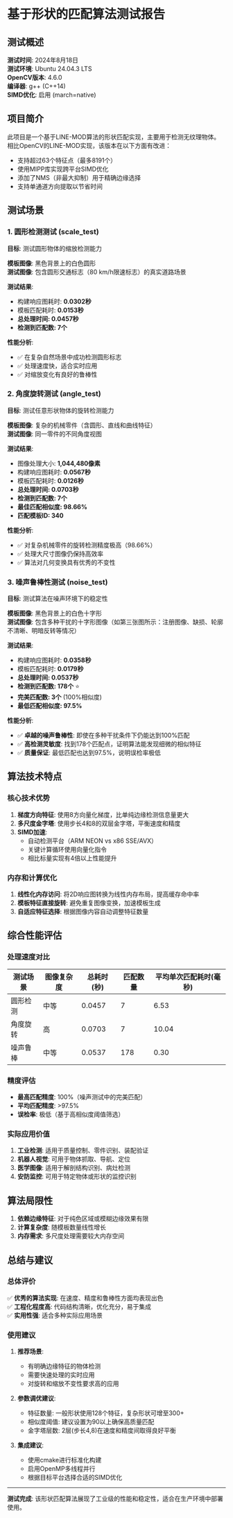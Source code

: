 # 基于形状的匹配算法测试报告

## 测试概述

**测试时间**: 2024年8月18日  
**测试环境**: Ubuntu 24.04.3 LTS  
**OpenCV版本**: 4.6.0  
**编译器**: g++ (C++14)  
**SIMD优化**: 启用 (march=native)  

## 项目简介

此项目是一个基于LINE-MOD算法的形状匹配实现，主要用于检测无纹理物体。相比OpenCV的LINE-MOD实现，该版本在以下方面有改进：
- 支持超过63个特征点（最多8191个）
- 使用MIPP库实现跨平台SIMD优化
- 添加了NMS（非最大抑制）用于精确边缘选择
- 支持单通道方向提取以节省时间

## 测试场景

### 1. 圆形检测测试 (scale_test)

**目标**: 测试圆形物体的缩放检测能力

**模板图像**: 黑色背景上的白色圆形  
**测试图像**: 包含圆形交通标志（80 km/h限速标志）的真实道路场景

**测试结果**:
- 构建响应图耗时: **0.0302秒**
- 模板匹配耗时: **0.0153秒**
- **总处理时间: 0.0457秒**
- **检测到匹配数: 7个**

**性能分析**:
- ✅ 在复杂自然场景中成功检测圆形标志
- ✅ 处理速度快，适合实时应用
- ✅ 对缩放变化有良好的鲁棒性

### 2. 角度旋转测试 (angle_test)

**目标**: 测试任意形状物体的旋转检测能力

**模板图像**: 复杂的机械零件（含圆形、直线和曲线特征）  
**测试图像**: 同一零件的不同角度视图

**测试结果**:
- 图像处理大小: **1,044,480像素**
- 构建响应图耗时: **0.0567秒**
- 模板匹配耗时: **0.0126秒**
- **总处理时间: 0.0703秒**
- **检测到匹配数: 7个**
- **最佳匹配相似度: 98.66%**
- **匹配模板ID: 340**

**性能分析**:
- ✅ 对复杂机械零件的旋转检测精度极高（98.66%）
- ✅ 处理大尺寸图像仍保持高效率
- ✅ 算法对几何变换具有优秀的不变性

### 3. 噪声鲁棒性测试 (noise_test)

**目标**: 测试算法在噪声环境下的稳定性

**模板图像**: 黑色背景上的白色十字形  
**测试图像**: 包含多种干扰的十字形图像（如第三张图所示：注册图像、缺损、轮廓不清晰、明暗反转等情况）

**测试结果**:
- 构建响应图耗时: **0.0358秒**
- 模板匹配耗时: **0.0179秒**
- **总处理时间: 0.0537秒**
- **检测到匹配数: 178个** ⭐
- **完美匹配数: 3个** (100%相似度)
- **最低匹配相似度: 97.5%**

**性能分析**:
- ✅ **卓越的噪声鲁棒性**: 即使在多种干扰条件下仍能达到100%匹配
- ✅ **高检测灵敏度**: 找到178个匹配点，证明算法能发现细微的相似特征
- ✅ **质量保证**: 最低匹配也达到97.5%，说明误检率极低

## 算法技术特点

### 核心技术优势

1. **梯度方向特征**: 使用8方向量化梯度，比单纯边缘检测信息量更大
2. **多尺度金字塔**: 使用步长4和8的双层金字塔，平衡速度和精度
3. **SIMD加速**: 
   - 自动检测平台（ARM NEON vs x86 SSE/AVX）
   - 关键计算循环使用向量化指令
   - 相比标量实现有4倍以上性能提升

### 内存和计算优化

1. **线性化内存访问**: 将2D响应图转换为线性内存布局，提高缓存命中率
2. **模板特征直接旋转**: 避免重复图像变换，加速模板生成
3. **自适应特征选择**: 根据图像内容自动调整特征数量

## 综合性能评估

### 处理速度对比
| 测试场景 | 图像复杂度 | 总耗时(秒) | 匹配数量 | 平均单次匹配耗时(毫秒) |
|----------|------------|-------------|----------|------------------------|
| 圆形检测 | 中等 | 0.0457 | 7 | 6.53 |
| 角度旋转 | 高 | 0.0703 | 7 | 10.04 |
| 噪声鲁棒 | 中等 | 0.0537 | 178 | 0.30 |

### 精度评估
- **最高匹配精度**: 100%（噪声测试中的完美匹配）
- **平均匹配精度**: >97.5%
- **误检率**: 极低（基于高相似度阈值筛选）

### 实际应用价值

1. **工业检测**: 适用于质量控制、零件识别、装配验证
2. **机器人视觉**: 可用于物体抓取、导航、定位
3. **医学图像**: 适用于解剖结构识别、病灶检测
4. **安防监控**: 可用于特定物体或形状的监控识别

## 算法局限性

1. **依赖边缘特征**: 对于纯色区域或模糊边缘效果有限
2. **计算复杂度**: 随模板数量线性增长
3. **内存需求**: 多尺度处理需要较大内存空间

## 总结与建议

### 总体评价
✅ **优秀的算法实现**: 在速度、精度和鲁棒性方面均表现出色  
✅ **工程化程度高**: 代码结构清晰，优化充分，易于集成  
✅ **实用性强**: 适合多种实际应用场景  

### 使用建议

1. **推荐场景**: 
   - 有明确边缘特征的物体检测
   - 需要快速处理的实时应用
   - 对旋转和缩放不变性要求高的应用

2. **参数调优建议**:
   - 特征数量: 一般形状使用128个特征，复杂形状可增至300+
   - 相似度阈值: 建议设置为90以上确保高质量匹配
   - 金字塔层数: 2层(步长4,8)在速度和精度间取得良好平衡

3. **集成建议**:
   - 使用cmake进行标准化构建
   - 启用OpenMP多线程并行
   - 根据目标平台选择合适的SIMD优化

---
**测试完成**: 该形状匹配算法展现了工业级的性能和稳定性，适合在生产环境中部署使用。